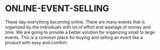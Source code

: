 # ONLINE-EVENT-SELLING
These day everything becoming online. There are many events that is organized by the individuals with lot of effort and wastage of money and time. We are going to provide a better solution for organizing small to large events. This is a common place for buying and selling an event like a product with easy and comfort.
